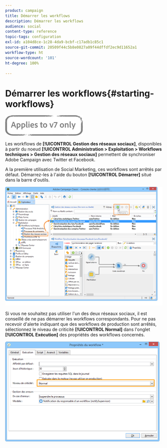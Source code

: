 ```yaml
---
product: campaign
title: Démarrer les workflows
description: Démarrer les workflows
audience: social
content-type: reference
topic-tags: configuration
exl-id: a104d8ce-1c28-4da9-bcbf-c17adb1c85c1
source-git-commit: 20509f44c5b8e0827a09f44dffdf2ec9d11652a1
workflow-type: ht
source-wordcount: '101'
ht-degree: 100%

---
```


# Démarrer les workflows{#starting-workflows}

![](../../assets/v7-only.svg)

Les workflows de **[!UICONTROL Gestion des réseaux sociaux]**, disponibles à partir du noeud **[!UICONTROL Administration > Exploitation > Workflows techniques > Gestion des réseaux sociaux]** permettent de synchroniser Adobe Campaign avec Twitter et Facebook.

A la première utilisation de Social Marketing, ces workflows sont arrêtés par défaut. Démarrez-les à l&#39;aide du bouton **[!UICONTROL Démarrer]** situé dans la barre d&#39;outils.

![](assets/social_start_workflows.png)

Si vous ne souhaitez pas utiliser l&#39;un des deux réseaux sociaux, il est conseillé de ne pas démarrer les workflows correspondants. Pour ne pas recevoir d&#39;alerte indiquant que des workflows de production sont arrêtés, sélectionnez le niveau de criticité **[!UICONTROL Normal]** dans l&#39;onglet **[!UICONTROL Exécution]** des propriétés des workflows concernés.

![](assets/social_start_workflows2.png)
